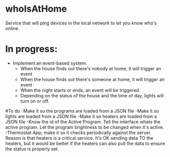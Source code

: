 # whoIsAtHome
Service that will ping devices in the local network to let you know who's online.

# In progress:
* Implement an event-based system.
    * When the house finds out there's nobody at home, it will trigger an event
    * When the house finds out there's someone at home, it will trigger an event
    * When the night starts or ends, an event will be triggered.
    * Depending on the status of the house and the time of day, lights will turn on or off.


#To do
-Make it so the programs are loaded from a JSON file
-Make it so lights are loaded from a JSON file
-Make it so heaters are loaded from a JSON file
-Know the id of the Active Program. Tell the interface whats the active program. Let the program brightness to be changed when it's active.
-Thermostat App; make it so it checks periodically against the server. Reason is that heaters is a critical service. It's OK sending data TO the heaters, but it would be better if the heaters can also pull the data to ensure the status is properly set.